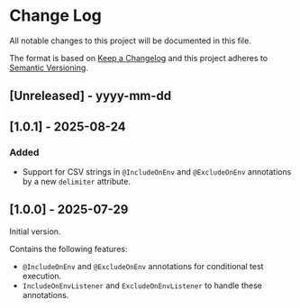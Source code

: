 # Change Log
All notable changes to this project will be documented in this file.

The format is based on [Keep a Changelog](http://keepachangelog.com/)
and this project adheres to [Semantic Versioning](http://semver.org/).

## [Unreleased] - yyyy-mm-dd

## [1.0.1] - 2025-08-24
### Added
- Support for CSV strings in `@IncludeOnEnv` and `@ExcludeOnEnv` annotations by a new `delimiter` attribute.

## [1.0.0] - 2025-07-29
Initial version.

Contains the following features:
- `@IncludeOnEnv` and `@ExcludeOnEnv` annotations for conditional test execution.
- `IncludeOnEnvListener` and `ExcludeOnEnvListener` to handle these annotations.

